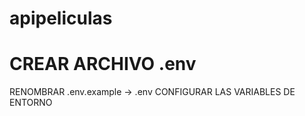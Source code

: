 # apipeliculas

# CREAR ARCHIVO .env
RENOMBRAR .env.example -> .env
CONFIGURAR LAS VARIABLES DE ENTORNO

